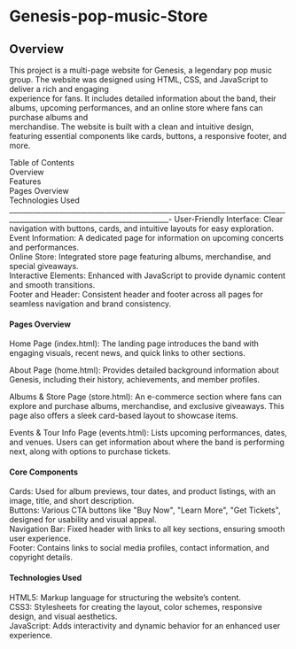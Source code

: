 # Genesis-pop-music-Store

## Overview
This project is a multi-page website for Genesis, a legendary pop music group. The website was designed using HTML, CSS, and JavaScript to deliver a rich and engaging  
experience for fans. It includes detailed information about the band, their albums, upcoming performances, and an online store where fans can purchase albums and  
merchandise. The website is built with a clean and intuitive design, featuring essential components like cards, buttons, a responsive footer, and more.  

Table of Contents  
Overview  
Features  
Pages Overview  
Technologies Used  
___________________________________________________________________________________________________________________________-
User-Friendly Interface: Clear navigation with buttons, cards, and intuitive layouts for easy exploration.  
Event Information: A dedicated page for information on upcoming concerts and performances.  
Online Store: Integrated store page featuring albums, merchandise, and special giveaways.  
Interactive Elements: Enhanced with JavaScript to provide dynamic content and smooth transitions.  
Footer and Header: Consistent header and footer across all pages for seamless navigation and brand consistency.  

#### Pages Overview
Home Page (index.html): The landing page introduces the band with engaging visuals, recent news, and quick links to other sections.  

About Page (home.html): Provides detailed background information about Genesis, including their history, achievements, and member profiles.  

Albums & Store Page (store.html): An e-commerce section where fans can explore and purchase albums, merchandise, and exclusive giveaways. This page also offers a sleek card-based layout to showcase items.  

Events & Tour Info Page (events.html): Lists upcoming performances, dates, and venues. Users can get information about where the band is performing next, along with options to purchase tickets.  


#### Core Components  
Cards: Used for album previews, tour dates, and product listings, with an image, title, and short description.  
Buttons: Various CTA buttons like "Buy Now", "Learn More", "Get Tickets", designed for usability and visual appeal.  
Navigation Bar: Fixed header with links to all key sections, ensuring smooth user experience.  
Footer: Contains links to social media profiles, contact information, and copyright details.  

#### Technologies Used
HTML5: Markup language for structuring the website’s content.  
CSS3: Stylesheets for creating the layout, color schemes, responsive design, and visual aesthetics.  
JavaScript: Adds interactivity and dynamic behavior for an enhanced user experience.  
